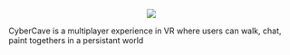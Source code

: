 
<p align="center">
  <img src=git-content/highligh3.gif />
</p>

CyberCave is a multiplayer experience in VR where users can walk, chat, paint togethers in a persistant world
